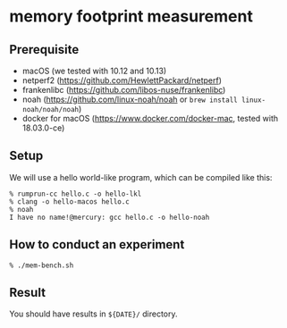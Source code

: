 # memory footprint measurement

## Prerequisite
- macOS (we tested with 10.12 and 10.13)
- netperf2 (https://github.com/HewlettPackard/netperf)
- frankenlibc (https://github.com/libos-nuse/frankenlibc)
- noah (https://github.com/linux-noah/noah or `brew install linux-noah/noah/noah`)
- docker for macOS (https://www.docker.com/docker-mac, tested with 18.03.0-ce)

## Setup

We will use a hello world-like program, which can be compiled like this:

```
% rumprun-cc hello.c -o hello-lkl
% clang -o hello-macos hello.c
% noah
I have no name!@mercury: gcc hello.c -o hello-noah
```

## How to conduct an experiment

```
% ./mem-bench.sh
```

## Result

You should have results in `${DATE}/` directory.

